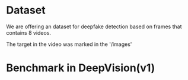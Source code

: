 # Dataset
We are offering an dataset for deepfake detection based on frames that contains 8 videos.

The target in the video was marked in the '/images'

# Benchmark in DeepVision(v1)
